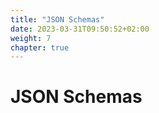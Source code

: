 ```yaml
---
title: "JSON Schemas"
date: 2023-03-31T09:50:52+02:00
weight: 7
chapter: true
---
```


# JSON Schemas
